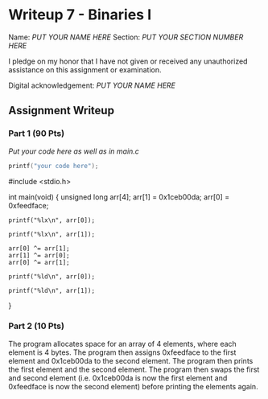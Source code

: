 # Writeup 7 - Binaries I

Name: *PUT YOUR NAME HERE*
Section: *PUT YOUR SECTION NUMBER HERE*

I pledge on my honor that I have not given or received any unauthorized
assistance on this assignment or examination.

Digital acknowledgement: *PUT YOUR NAME HERE*

## Assignment Writeup

### Part 1 (90 Pts)

*Put your code here as well as in main.c*
```c
printf("your code here");
```
#include <stdio.h>

int main(void) {
	unsigned long arr[4];
	arr[1] = 0x1ceb00da;
	arr[0] = 0xfeedface;

	printf("%lx\n", arr[0]);

	printf("%lx\n", arr[1]);

	arr[0] ^= arr[1];
	arr[1] ^= arr[0];
	arr[0] ^= arr[1];

	printf("%ld\n", arr[0]);

	printf("%ld\n", arr[1]);
}


### Part 2 (10 Pts)

The program allocates space for an array of 4 elements, where each element is 4 bytes. The program then assigns 0xfeedface to the first element and 0x1ceb00da to the second element. The program then prints the first element and the second element. The program then swaps the first and second element (i.e. 0x1ceb00da is now the first element and 0xfeedface is now the second element) before printing the elements again.

